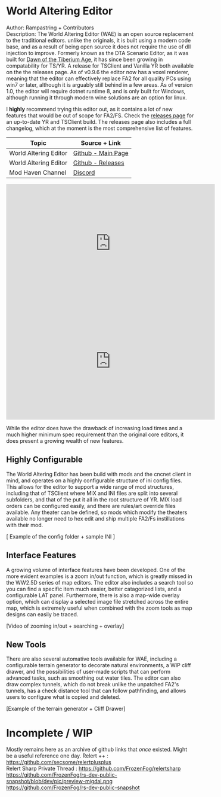 <!---#| Github |[Link](https://github.com/FunkyFr3sh/cnc-ddraw)| -->
# World Altering Editor <br />
Author: Rampastring + Contributors  <br />
Description: The World Altering Editor (WAE) is an open source replacement to the traditional editors. unlike the originals, it is built using a modern code base, and as a result of being open source it does not require the use of dll injection to improve. 
Formerly known as the DTA Scenario Editor, as it was built for [Dawn of the Tiberium Age](https://www.moddb.com/mods/the-dawn-of-the-tiberium-age), it has since been growing in compatability for TS/YR.
 A release for TSClient and Vanilla YR both available on the the releases page. As of v0.9.6 the editor now has a voxel renderer, meaning that the editor can effectively replace FA2 for all quality PCs using win7 or later, although it is arguably still behind in a few areas. As of version 1.0, the editor will require dotnet runtime 8, and is only built for Windows, although running it through modern wine solutions are an option for linux.

I **highly** recommend trying this editor out, as it contains a lot of new features that would be out of scope for FA2/FS. Check the [releases page](https://github.com/CnCNet/WorldAlteringEditor) for an up-to-date YR and TSClient build. 
The releases page also includes a full changelog, which at the moment is the most comprehensive list of features. 

| Topic | Source + Link |
| ------------ | ------------- |
| World Altering Editor | [Github - Main Page](https://github.com/CnCNet/WorldAlteringEditor) |
| World Altering Editor | [Github - Releases](https://github.com/CnCNet/WorldAlteringEditor/releases) |
| Mod Haven Channel | [Discord](https://discord.gg/k4SVuMm) |

<iframe width="560" height="315" src="https://www.youtube.com/embed/jIcr3nCqx7M?si=sHyZGT08GEpVWEnU" title="YouTube video player" frameborder="0" allow="accelerometer; autoplay; clipboard-write; encrypted-media; gyroscope; picture-in-picture; web-share" allowfullscreen></iframe>

<iframe width="560" height="315" src="https://www.youtube.com/embed/RIgVMWZy80I" title="World Altering Editor - A new map editor coming to RotE" frameborder="0" allow="accelerometer; autoplay; clipboard-write; encrypted-media; gyroscope; picture-in-picture; web-share" allowfullscreen></iframe>

While the editor does have the drawback of increasing load times and a much higher minimum spec requirement than the original core editors, it does present a growing wealth of new features.

## Highly Configurable

The World Altering Editor has been build with mods and the cncnet client in mind, and operates on a highly configurable structure of ini config files. This allows for the editor to support a wide range of mod structures, including that of TSClient where MIX and INI files are split into several subfolders, and that of the put it all in the root structure of YR. MIX load orders can be configured easily, and there are rules/art override files available. Any theater can be defined, so mods which modify the theaters available no longer need to hex edit and ship multiple FA2/Fs instillations with their mod.

[ Example of the config folder + sample INI ]

## Interface Features

A growing volume of interface features have been developed. One of the more evident examples is a zoom in/out function, which is greatly missed in the WW2.5D series of map editors. The editor also includes a search tool so you can find a specific item much easier, better catagorized lists, and a configurable LAT panel. Furthermore, there is also a map-wide overlay option, which can display a selected image file stretched across the entire map, which is extremely useful when combined with the zoom tools as map designs can easily be traced.

[Video of zooming in/out + searching + overlay]

## New Tools
There are also several automative tools available for WAE, including a configurable terrain generator to decorate natural environments, a WIP cliff drawer, and the possibilities of user-made scripts that can perform advanced tasks, such as smoothing out water tiles. The editor can also draw complex tunnels, which do not break unlike the unpatched FA2's tunnels, has a check distance tool that can follow pathfinding, and allows users to configure what is copied and deleted.

[Example of the terrain generator + Cliff Drawer]



# Incomplete / WIP
Mostly remains here as an archive of github links that *once* existed. Might be a useful reference one day.
Relert ++                                             : <https://github.com/secsome/relertplusplus> <br />
Relert Sharp Private Thread                           : <https://github.com/FrozenFog/relertsharp> <br />
https://github.com/FrozenFog/rs-dev-public-snapshot/blob/dev/pic/preview-migdal.png
https://github.com/FrozenFog/rs-dev-public-snapshot

